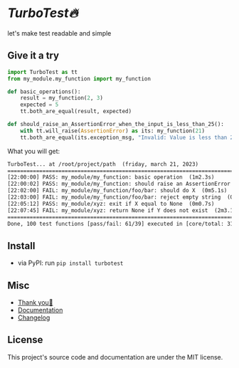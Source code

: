 # *TurboTest🔥*

let's make test readable and simple


## Give it a try

```python
import TurboTest as tt
from my_module.my_function import my_function

def basic_operations():
    result = my_function(2, 3)
    expected = 5
    tt.both_are_equal(result, expected)

def should_raise_an_AssertionError_when_the_input_is_less_than_25():
    with tt.will_raise(AssertionError) as its: my_function(21)
    tt.both_are_equal(its.exception_msg, "Invalid: Value is less than 25.")
```

What you will get:

```txt
TurboTest... at /root/project/path  (friday, march 21, 2023)
========================================================================================================================
[22:00:00] PASS: my_module/my_function: basic operation  (1m2.3s)
[22:00:02] PASS: my_module/my_function: should raise an AssertionError when the input is less than 25  (2m2.1s)
[22:02:00] FAIL: my_module/my_function/foo/bar: should do X  (0m5.1s)
[22:03:00] FAIL: my_module/my_function/foo/bar: reject empty string  (0m0.1s)
[22:05:12] PASS: my_module/xyz: exit if X equal to None  (0m0.7s)
[22:07:45] FAIL: my_module/xyz: return None if Y does not exist  (2m3.1s)
========================================================================================================================
Done, 100 test functions [pass/fail: 61/39] executed in [core/total: 31m2.0s/37m3.1s] 🔥🔥
```


## Install

- via PyPI: run `pip install turbotest`

## Misc

- [Thank you💙](https://nvfp.github.io/thank-you)
- [Documentation](https://nvfp.github.io/mykit)
- [Changelog](https://nvfp.github.io/mykit/changelog)


## License

This project's source code and documentation are under the MIT license.
